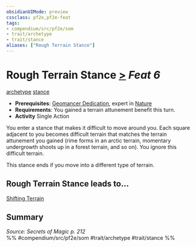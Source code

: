 ```yaml
---
obsidianUIMode: preview
cssclass: pf2e,pf2e-feat
tags:
- compendium/src/pf2e/som
- trait/archetype
- trait/stance
aliases: ["Rough Terrain Stance"]
---
```

# Rough Terrain Stance  [>](../../rules/core-rulebook/chapter-9-playing-the-game.md#Actions "Single Action") *Feat 6*  
[archetype](../../rules/traits/archetype.md)  [stance](../../rules/traits/stance.md)  

- **Prerequisites**: [Geomancer Dedication](geomancer-dedication-som.md), expert in [Nature](../skills.md#Nature)
- **Requirements**: You gained a terrain attunement benefit this turn.
- **Activity** Single Action

You enter a stance that makes it difficult to move around you. Each square adjacent to you becomes difficult terrain that matches the terrain attunement you gained (rime forms in an arctic terrain, momentary undergrowth shoots up in a forest terrain, and so on). You ignore this difficult terrain.

This stance ends if you move into a different type of terrain.

## Rough Terrain Stance leads to...

[Shifting Terrain](shifting-terrain-som.md)

## Summary

*Source: Secrets of Magic p. 212*  
%% #compendium/src/pf2e/som #trait/archetype #trait/stance %%